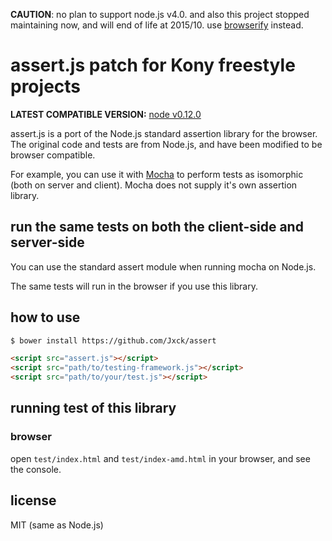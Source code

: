 **CAUTION**: no plan to support node.js v4.0. and also this project stopped maintaining now, and will end of life at 2015/10. use [browserify](http://browserify.org/) instead.


# assert.js patch for Kony freestyle projects

**LATEST COMPATIBLE VERSION:** [node v0.12.0](https://github.com/joyent/node/blob/v0.12.0-release/lib/assert.js)

assert.js is a port of the Node.js standard assertion library for the browser.
The original code and tests are from Node.js, and have been modified to be browser compatible.

For example, you can use it with [Mocha](http://visionmedia.github.com/mocha/) to perform tests
as isomorphic (both on server and client). Mocha does not supply it's own assertion library.

## run the same tests on both the client-side and server-side

You can use the standard assert module when running mocha on Node.js.

The same tests will run in the browser if you use this library.

## how to use

```sh
$ bower install https://github.com/Jxck/assert
```

```html
<script src="assert.js"></script>
<script src="path/to/testing-framework.js"></script>
<script src="path/to/your/test.js"></script>
```

## running test of this library

### browser

open ```test/index.html``` and ```test/index-amd.html``` in your browser,
and see the console.

## license

MIT (same as Node.js)
